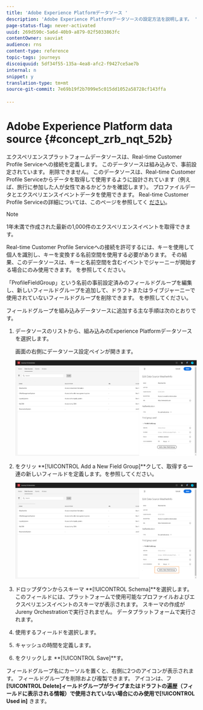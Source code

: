 ```yaml
---
title: 'Adobe Experience Platformデータソース '
description: 'Adobe Experience Platformデータソースの設定方法を説明します。 '
page-status-flag: never-activated
uuid: 269d590c-5a6d-40b9-a879-02f5033863fc
contentOwner: sauviat
audience: rns
content-type: reference
topic-tags: journeys
discoiquuid: 5df34f55-135a-4ea8-afc2-f9427ce5ae7b
internal: n
snippet: y
translation-type: tm+mt
source-git-commit: 7e69b19f2b7099e5c015dd1052a58728cf143ffa

---
```



# Adobe Experience Platform data source {#concept_zrb_nqt_52b}

エクスペリエンスプラットフォームデータソースは、Real-time Customer Profile Serviceへの接続を定義します。 このデータソースは組み込みで、事前設定されています。 削除できません。 このデータソースは、Real-time Customer Profile Serviceからデータを取得して使用するように設計されています（例えば、旅行に参加した人が女性であるかどうかを確認します）。 プロファイルデータとエクスペリエンスイベントデータを使用できます。 Real-time Customer Profile Serviceの詳細については、このページを参照してく [ださい](https://www.adobe.io/apis/cloudplatform/dataservices/profile-identity-segmentation/profile-identity-segmentation-services.html#!api-specification/markdown/narrative/technical_overview/unified_profile_architectural_overview/unified_profile_architectural_overview.md)。

>[!NOTE]
>
>1年未満で作成された最新の1,000件のエクスペリエンスイベントを取得できます。

Real-time Customer Profile Serviceへの接続を許可するには、キーを使用して個人を識別し、キーを変換する名前空間を使用する必要があります。 その結果、このデータソースは、キーと名前空間を含むイベントでジャーニーが開始する場合にのみ使用できます。 [](../building-journeys/journey.md)を参照してください。

「ProfileFieldGroup」という名前の事前設定済みのフィールドグループを編集し、新しいフィールドグループを追加して、ドラフトまたはライブジャーニーで使用されていないフィールドグループを削除できます。 [](../datasource/field-groups.md)を参照してください。

フィールドグループを組み込みデータソースに追加する主な手順は次のとおりです。

1. データソースのリストから、組み込みのExperience Platformデータソースを選択します。

   画面の右側にデータソース設定ペインが開きます。

   ![](../assets/journey23.png)

1. をクリッ **[!UICONTROL Add a New Field Group]**クして、取得する一連の新しいフィールドを定義します。[](../datasource/field-groups.md)を参照してください。

   ![](../assets/journey24.png)

1. ドロップダウンからスキーマ **[!UICONTROL Schema]**を選択します。 このフィールドには、プラットフォームで使用可能なプロファイルおよびエクスペリエンスイベントのスキーマが表示されます。 スキーマの作成がJureny Orchestrationで実行されません。 データプラットフォームで実行されます。
1. 使用するフィールドを選択します。
1. キャッシュの時間を定義します。
1. をクリックしま **[!UICONTROL Save]**す。

フィールドグループ名にカーソルを置くと、右側に2つのアイコンが表示されます。 フィールドグループを削除および複製できます。 アイコンは、フ **[!UICONTROL Delete]**ィールドグループがライブまたはドラフトの遍歴（フィールドに表示される情報）で使用されていない場合にのみ使用で**[!UICONTROL Used in]** きます。
